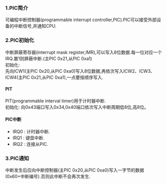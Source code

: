### 1.PIC简介
可编程中断控制器(programmable  interrupt  controller,PIC).PIC可以接受外部设备的中断信号,并通知CPU.
### 2.PIC初始化
中断屏蔽寄存器(interrupt mask register,IMR),可以写入8位数据.每一位对应一个IRQ.置1则屏蔽中断.(主PIC 0x21,从PIC 0xa1)<br>
初始化:<br>
先向ICW1(主PIC 0x20,从PIC 0xa0)写入8位数据,再依次写入ICW2、ICW3、ICW4(主PIC 0x21,从PIC 0xa1),一点要按顺序写入.

#### PIT
PIT(programmable interval timer)用于计时器中断.<br>
初始化: 向0x43端口写入0x34,0x40端口依次写入中断周期低8位,高8位。

#### PIC中断
* IRQ0 : 计时器中断.
* IRQ1 : 键盘中断.
* IRQ2 : 连接从PIC.

### 3.PIC通知
中断发生后应向中断控制器(主PIC 0x20,从PIC 0xa0)写入一字节的数据(0x60+中断编号).否则此中断不会再次发生.